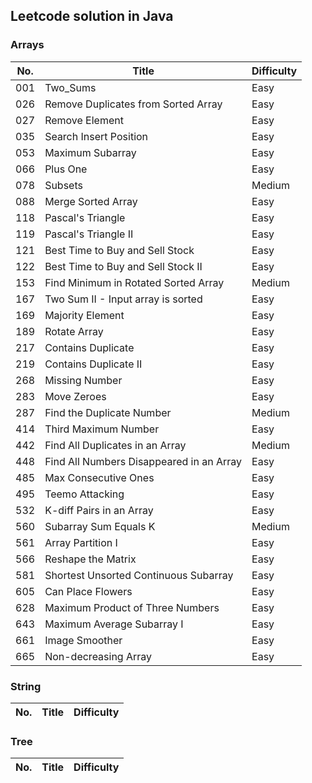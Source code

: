 ## Leetcode solution in Java  
### Arrays  
No.|Title|Difficulty  
---|-----|----------  
001|Two_Sums|Easy  
026|Remove Duplicates from Sorted Array|Easy  
027|Remove Element|Easy  
035|Search Insert Position|Easy  
053|Maximum Subarray|Easy 
066|Plus One|Easy  
078|Subsets|Medium  
088|Merge Sorted Array|Easy  
118|Pascal's Triangle|Easy  
119|Pascal's Triangle II|Easy  
121|Best Time to Buy and Sell Stock|Easy  
122|Best Time to Buy and Sell Stock II|Easy  
153|Find Minimum in Rotated Sorted Array|Medium  
167|Two Sum II - Input array is sorted|Easy  
169|Majority Element|Easy  
189|Rotate Array|Easy  
217|Contains Duplicate|Easy  
219|Contains Duplicate II|Easy  
268|Missing Number|Easy  
283|Move Zeroes|Easy  
287|Find the Duplicate Number|Medium  
414|Third Maximum Number|Easy  
442|Find All Duplicates in an Array|Medium  
448|Find All Numbers Disappeared in an Array|Easy  
485|Max Consecutive Ones|Easy  
495|Teemo Attacking|Easy  
532|K-diff Pairs in an Array|Easy  
560|Subarray Sum Equals K|Medium  
561|Array Partition I|Easy  
566|Reshape the Matrix|Easy  
581|Shortest Unsorted Continuous Subarray|Easy  
605|Can Place Flowers|Easy  
628|Maximum Product of Three Numbers|Easy  
643|Maximum Average Subarray I|Easy  
661|Image Smoother|Easy  
665|Non-decreasing Array|Easy  
### String  
No.|Title|Difficulty  
---|-----|----------  
### Tree  
No.|Title|Difficulty  
---|-----|----------  
